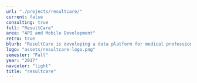 ```yaml
---
url: "./projects/resultcare/"
current: false
consulting: true
full: "ResultCare"
area: "API and Mobile Development"
retro: true
blurb: "ResultCare is developing a data platform for medical professionals. We implemented social features on Resultcare's backend and native Android application."
logo: "assets/resultcare-logo.png"
semester: "Fall"
year: "2017"
navcolor: "light"
title: "resultcare"
---
```

